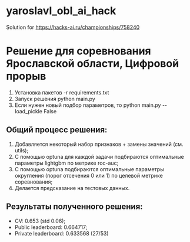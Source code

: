 # yaroslavl_obl_ai_hack
Solution for https://hacks-ai.ru/championships/758240

# Решение для соревнования Ярославской области, Цифровой прорыв

1. Установка пакетов -r requirements.txt
2. Запуск решения python main.py
3. Если нужен новый подбор параметров, то python main.py --load_pickle False

## Общий процесс решения:
1. Добавляется некоторый набор признаков + замены значений (см. utils);
2. С помощью optuna для каждой задачи подбираются оптимальные параметры lightgbm по метрике roc-auc;
3. С помощью optuna подбираются оптимальные параметры округления (порог отсечения 0 или 1) по целевой метрике соревнования;
4. Делается предсказание на тестовых данных.

## Результаты полученного решения:
- CV: 0.653 (std 0.06); 
- Public leaderboard: 0.664717;
- Private leaderboard: 0.633568 (27/53)
